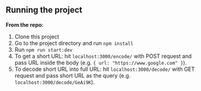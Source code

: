 ## Running the project

**From the repo**:

1. Clone this project
2. Go to the project directory and run `npm install`
3. Run `npm run start:dev`
4. To get a short URL: hit `localhost:3000/encode/` with POST request and pass URL inside the body (e.g. `{ url: "https://www.google.com" }`).
5. To decode short URL into full URL: hit `localhost:3000/decode/` with GET request and pass short URL as the query (e.g. `localhost:3000/decode/GeAi9K`).
